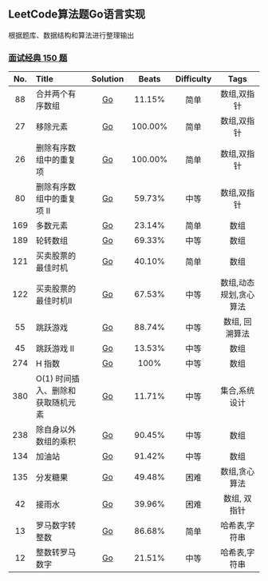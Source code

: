 ## LeetCode算法题Go语言实现

根据题库、数据结构和算法进行整理输出

### [面试经典 150 题](https://leetcode.cn/studyplan/top-interview-150/)

| No. | Title               |                                                 Solution                                                 |  Beats  | Difficulty |     Tags     |
|:---:|:--------------------|:--------------------------------------------------------------------------------------------------------:|:-------:|:----------:|:------------:|
| 88  | 合并两个有序数组            |              [Go](https://github.com/Gavin16/go-leetcode/blob/main/classic/merge/merge.go)               | 11.15%  |     简单     |    数组,双指针    |
| 27  | 移除元素                |          [Go](https://github.com/Gavin16/go-leetcode/blob/main/classic/rmElement/rmElement.go)           | 100.00% |     简单     |    数组,双指针    |
| 26  | 删除有序数组中的重复项         |       [Go](https://github.com/Gavin16/go-leetcode/blob/main/classic/rmDuplicates/rmDuplicates.go)        | 100.00% |     简单     |    数组,双指针    |
| 80  | 删除有序数组中的重复项 II      |      [Go](https://github.com/Gavin16/go-leetcode/blob/main/classic/rmDuplicates2/rmDuplicates2.go)       | 59.73%  |     中等     |    数组,双指针    |
| 169 | 多数元素                |        [Go](https://github.com/Gavin16/go-leetcode/blob/main/classic/majoElement/majorElement.go)        | 23.14%  |     简单     |      数组      |
| 189 | 轮转数组                |             [Go](https://github.com/Gavin16/go-leetcode/blob/main/classic/rotate/rotate.go)              | 69.33%  |     中等     |      数组      | 
| 121 | 买卖股票的最佳时机           |          [Go](https://github.com/Gavin16/go-leetcode/blob/main/classic/maxProfit/maxProfit.go)           | 40.10%  |     简单     |      数组      |
| 122 | 买卖股票的最佳时机II         |        [Go](https://github.com/Gavin16/go-leetcode/blob/main/classic/122-maxProfit2/maxProfit.go)        | 67.53%  |     中等     | 数组,动态规划,贪心算法 |
| 55  | 跳跃游戏                |           [Go](https://github.com/Gavin16/go-leetcode/blob/main/classic/55-canJump/canJump.go)           | 88.74%  |     中等     |   数组, 回溯算法   | 
| 45  | 跳跃游戏 II             |            [Go](https://github.com/Gavin16/go-leetcode/blob/main/classic/45-canJump2/jump.go)            | 13.53%  |     中等     |      数组      |
| 274 | H 指数                |           [Go](https://github.com/Gavin16/go-leetcode/blob/main/classic/274-hIndex/hIndex.go)            |  100%   |     中等     |      数组      |
| 380 | O(1) 时间插入、删除和获取随机元素 |    [Go](https://github.com/Gavin16/go-leetcode/blob/main/classic/380-RandomizedSet/RandomizedSet.go)     | 11.71%  |     中等     |   集合,系统设计    |
| 238 | 除自身以外数组的乘积          |   [Go](https://github.com/Gavin16/go-leetcode/blob/main/classic/238-prodExceptSelf/prodExceptSelf.go)    | 90.45%  |     中等     |      数组      |
| 134 | 加油站                 | [Go](https://github.com/Gavin16/go-leetcode/blob/main/classic/134-completeCircuit/canCompleteCircuit.go) | 91.42%  |     中等     |      数组      |
| 135 | 分发糖果                |            [Go](https://github.com/Gavin16/go-leetcode/blob/main/classic/135-candy/candy.go)             | 49.48%  |     困难     |   数组,贪心算法    |
| 42  | 接雨水                 |              [Go](https://github.com/Gavin16/go-leetcode/blob/main/classic/42-trap/trap.go)              | 39.96%  |     困难     |   数组, 双指针    |
| 13  | 罗马数字转整数             |        [Go](https://github.com/Gavin16/go-leetcode/blob/main/classic/13-romanToInt/romanToInt.go)        | 86.68%  |     简单     |   哈希表,字符串    |
| 12  | 整数转罗马数字             |        [Go](https://github.com/Gavin16/go-leetcode/blob/main/classic/12-intToRoman/intToRoman.go)        | 21.51%  |     中等     |   哈希表,字符串    |
